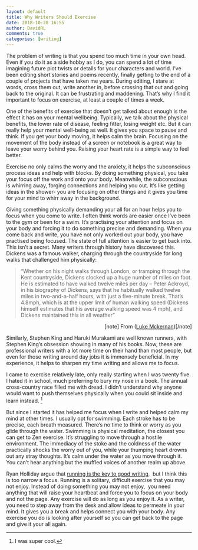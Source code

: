 ```yaml
---  
layout: default  
title: Why Writers Should Exercise  
date: 2018-10-28 16:55  
author: DavidRL  
comments: true  
categories: [writing]  
---  
```


The problem of writing is that you spend too much time in your own head. Even if you do it as a side hobby as I do, you can spend a lot of time imagining future plot twists or details for your characters and world. I’ve been editing short stories and poems recently, finally getting to the end of a couple of projects that have taken me years. During editing, I stare at words, cross them out, write another in, before crossing that out and going back to the original. It can be frustrating and maddening. That’s why I find it important to focus on exercise, at least a couple of times a week.  
<!--more-->  


One of the benefits of exercise that doesn’t get talked about enough is the effect it has on your mental wellbeing. Typically, we talk about the physical benefits, the lower rate of disease, feeling fitter, losing weight etc. But it can really help your mental well-being as well. It gives you space to pause and think. If you get your body moving, it helps calm the brain. Focusing on the movement of the body instead of a screen or notebook is a great way to leave your worry behind you. Raising your heart rate is a simple way to feel better.<br />  

Exercise no only calms the worry and the anxiety, it helps the subconscious process ideas and help with blocks. By doing something physical, you take your focus off the work and onto your body. Meanwhile, the subconscious is whirring away,  forging connections and helping you out. It’s like getting ideas in the shower- you are focusing on other things and it gives you time for your mind to whirr away in the background.  

Giving something physically demanding your all for an hour helps you to focus when you come to write. I often think words are easier once I’ve been to the gym or been for a swim. It’s practising your attention and focus on your body and forcing it to do something precise and demanding. When you come back and write, you have not only worked out your body, you have practised being focused. The state of full attention is easier to get back into. <br />
This isn’t a secret. Many writers through history have discovered this. Dickens was a famous walker, charging through the countryside for long walks that challenged him physically:  

>	“Whether on his night walks through London, or tramping through the Kent countryside, Dickens clocked up a huge 		number of miles on foot. He is estimated to have walked twelve miles per day – Peter Ackroyd, in his biography of 		Dickens, says that he habitually walked twelve miles in two-and-a-half hours, with just a five-minute break. That’s 		4.8mph, which is at the upper limit of human walking speed (Dickens himself estimates that his average walking speed was 4 mph), and Dickens maintained this in all weather”  

<!-- wp:paragraph {"align":"right"} -->  
<p style="text-align:right">[note] From (<a href="http://lukemckernan.com/2013/06/09/walking-with-charles-dickens/]">Luke Mckernan</a>)[/note]  



Similarly, Stephen King and Haruki Murakami are well known runners, with Stephen King’s obsession showing in many of his books. Now, these are professional writers with a lot more time on their hand than most people, but even for those writing around day jobs it is immensely beneficial. In my experience, it helps to sharpen my time writing and allows me to focus.   



I came to exercise relatively late, only really starting when I was twenty five. I hated it in school, much preferring to bury my nose in a book. The annual cross-country race filled me with dread. I didn’t understand why anyone would want to push themselves physically when you could sit inside and learn instead. [^1]    

But since I started it has helped me focus when I write and helped calm my mind at other times. I usually opt for swimming. Each stroke has to be precise, each breath measured. There’s no time to think or worry as you glide through the water. Swimming is physical meditation, the closest you can get to Zen exercise. It’s struggling to move through a hostile environment. The immediacy of the stoke and the coldness of the water practically shocks the worry out of you, while your thumping heart drowns out any stray thoughts. It’s calm under the water as you move through it. You can’t hear anything but the muffled voices of another realm up above.   


Ryan Holliday argue that <a href="https://medium.com/the-mission/the-timeless-link-between-writing-and-running-and-why-it-makes-for-better-work-5be232e40c2">running is the key to good writing</a>,  but I think this is too narrow a focus. Running is a solitary, difficult exercise that you may not enjoy. Instead of doing something you may not enjoy,  you need anything that will raise your heartbeat and force you to focus on your body and not the page. Any exercise will do as long as you enjoy it. As a writer, you need to step away from the desk and allow ideas to permeate in your mind. It gives you a break and helps connect you with your body. Any exercise you do is looking after yourself so you can get back to the page and give it your all again.  

[^1]: I was super cool.
